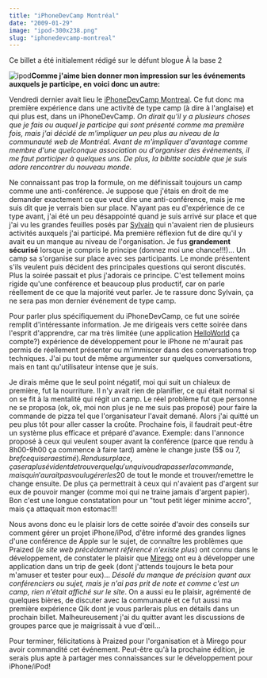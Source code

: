 ```yaml
---
title: "iPhoneDevCamp Montréal"
date: "2009-01-29"
image: "ipod-300x238.png"
slug: "iphonedevcamp-montreal"
---
```


Ce billet a été initialement rédigé sur le défunt blogue À la base 2

![ipod](images/ipod-300x238.png "ipod")**Comme j'aime bien donner mon impression sur les événements auxquels je participe, en voici donc un autre:**

Vendredi dernier avait lieu le [iPhoneDevCamp Montreal](https://iphonedevcamp.ca/ "Site du iPhoneDevCamp Montreal"). Ce fut donc ma première expérience dans une activité de type camp (à dire à l'anglaise) et qui plus est, dans un iPhoneDevCamp. _On dirait qu'il y a plusieurs choses que je fais ou auquel je participe qui sont présenté comme ma première fois, mais j'ai décidé de m'impliquer un peu plus au niveau de la communauté web de Montréal. Avant de m'impliquer d'avantage comme membre d'une quelconque association ou d'organiser des événements, il me faut participer à quelques uns. De plus, la bibitte sociable que je suis adore rencontrer du nouveau monde._

Ne connaissant pas trop la formule, on me définissait toujours un camp comme une anti-conférence. Je suppose que j'étais en droit de me demander exactement ce que veut dire une anti-conférence, mais je me suis dit que je verrais bien sur place. N'ayant pas eu d'expérience de ce type avant, j'ai été un peu désappointé quand je suis arrivé sur place et que j'ai vu les grandes feuilles posés par [Sylvain](https://www.afroginthevalley.com/ "Blogue de Sylvain Carle") qui n'avaient rien de plusieurs activités auxquels j'ai participé. Ma première réflexion fut de dire qu'il y avait eu un manque au niveau de l'organisation. Je fus **grandement sécurisé** lorsque je compris le principe (donnez moi une chance!!!)... Un camp sa s'organise sur place avec ses participants. Le monde présentent s'ils veulent puis décident des principales questions qui seront discutés. Plus la soirée passait et plus j'adorais ce principe. C'est tellement moins rigide qu'une conférence et beaucoup plus productif, car on parle réellement de ce que la majorité veut parler. Je te rassure donc Sylvain, ça ne sera pas mon dernier événement de type camp.

Pour parler plus spécifiquement du iPhoneDevCamp, ce fut une soirée remplit d'intéressante information. Je me dirigeais vers cette soirée dans l'esprit d'apprendre, car ma très limitée (une application [HelloWorld](https://fr.wikipedia.org/wiki/Hello_world "Définition d'un HelloWorld") ça compte?) expérience de développement pour le iPhone ne m'aurait pas permis de réellement présenter ou m'immiscer dans des conversations trop techniques. J'ai pu tout de même argumenter sur quelques conversations, mais en tant qu'utilisateur intense que je suis.

Je dirais même que le seul point négatif, moi qui suit un chialeux de première, fut la nourriture. Il n'y avait rien de planifier, ce qui était normal si on se fit à la mentalité qui régit un camp. Le réel problème fut que personne ne se proposa (ok, ok, moi non plus je ne me suis pas proposé) pour faire la commande de pizza tel que l'organisateur l'avait demané. Alors j'ai quitté un peu plus tôt pour aller casser la croûte. Prochaine fois, il faudrait peut-être un système plus efficace et préparé d'avance. Exemple: dans l'annonce proposé à ceux qui veulent souper avant la conférence (parce que rendu à 8h00-9h00 ça commence à faire tard) amène le change juste (5$ ou 7$, bref ce qui sera estimé). Rendu sur place, ça sera plus évident de trouver quelqu'un qui voudra passer la commande, mais qui n'aurait pas voulu gérer les 20$ de tout le monde et trouver/remettre le change ensuite. De plus ça permettrait à ceux qui n'avaient pas d'argent sur eux de pouvoir manger (comme moi qui ne traine jamais d'argent papier). Bon c'est une longue constatation pour un "tout petit léger minime accro", mais ça attaquait mon estomac!!!

Nous avons donc eu le plaisir lors de cette soirée d'avoir des conseils sur comment gérer un projet iPhone/iPod, d'être informé des grandes lignes d'une conférence de Apple sur le sujet, de connaître les problèmes que Praized (_le site web précédament référencé n'existe plus_) ont connu dans le développement, de constater le plaisir que [Mirego](https://www.mirego.com/fr/ "Site web de Mirego") ont eu à développer une application dans un trip de geek (dont j'attends toujours le beta pour m'amuser et tester pour eux)... _Désolé du manque de précision quant aux conférenciers ou sujet, mais je n'ai pas prit de note et comme c'est un camp, rien n'était affiché sur le site_. On a aussi eu le plaisir, agrémenté de quelques bières, de discuter avec la communauté et ce fut aussi ma première expérience Qik dont je vous parlerais plus en détails dans un prochain billet. Malheureusement j'ai du quitter avant les discussions de groupes parce que je maigrissait à vue d'œil...

Pour terminer, félicitations à Praized pour l'organisation et à Mirego pour avoir commandité cet événement. Peut-être qu'à la prochaine édition, je serais plus apte à partager mes connaissances sur le développement pour iPhone/iPod!
